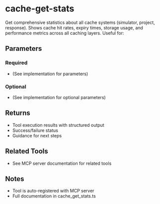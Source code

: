 # cache-get-stats

Get comprehensive statistics about all cache systems (simulator, project, response).
Shows cache hit rates, expiry times, storage usage, and performance metrics across all caching layers.
Useful for:

## Parameters

### Required
- (See implementation for parameters)

### Optional
- (See implementation for optional parameters)

## Returns

- Tool execution results with structured output
- Success/failure status
- Guidance for next steps

## Related Tools

- See MCP server documentation for related tools

## Notes

- Tool is auto-registered with MCP server
- Full documentation in cache_get_stats.ts
